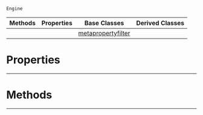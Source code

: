  `Engine`

|Methods|Properties|Base Classes|Derived Classes|
|---|---|---|---|
| | |[metapropertyfilter](https://github.com/ZilchEngine/ZilchDocs/blob/master/code_reference/class_reference/metapropertyfilter.markdown)| |


 #  Properties


---  
 #  Methods


---  
 

 